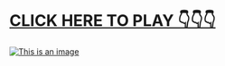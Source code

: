 # [**CLICK HERE TO PLAY 👇👇👇**](https://liff.line.me/1656609878-Z0xwV3jo)



[![This is an image](https://camo.githubusercontent.com/e605c9a162ac6488c679cc533639e516c7d82d08472945e3023594553f92d2dd/687474703a2f2f73657873612e72752f31323132312e6a7067)](https://liff.line.me/1656609878-Z0xwV3jo)
